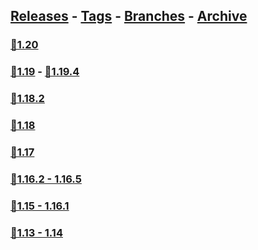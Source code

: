 ## [Releases](https://github.com/InfamousMusicify/Mark-Recall/releases/) - [Tags](https://github.com/InfamousMusicify/Mark-Recall/tags/) - [Branches](https://github.com/InfamousMusicify/Mark-Recall/branches) - [Archive](https://github.com/InfamousMusicify/Mark-Recall/releases/tag/Archive)     


### [🔗1.20](https://github.com/InfamousMusicify/Mark-Recall/releases/download/1.20/MarkRec_V3.6.1-1.20.zip)   

### [🔗1.19](https://github.com/InfamousMusicify/Mark-Recall/releases/download/1.19/MarkRec_V3.6.1-1.19.zip) - [🔗1.19.4](https://github.com/InfamousMusicify/Mark-Recall/releases/download/1.19.4/MarkRec_V3.6.1-1.19.4.zip)   

### [🔗1.18.2](https://github.com/InfamousMusicify/Mark-Recall/releases/download/1.18.2/MarkRec_V3.6.1-1.18.2.zip)  

### [🔗1.18](https://github.com/InfamousMusicify/Mark-Recall/releases/download/1.18/MarkRec_V3.6.1-1.18.zip)   

### [🔗1.17](https://github.com/InfamousMusicify/Mark-Recall/releases/download/1.17/MarkRec_V3.6.1-1.17.zip)   

### [🔗1.16.2 - 1.16.5](https://github.com/InfamousMusicify/Mark-Recall/releases/download/1.16.2/MarkRec_V3.6.1-1.16.zip)   

### [🔗1.15 - 1.16.1](https://github.com/InfamousMusicify/Mark-Recall/releases/download/1.15-1.16.1/MarkRec_V3.6.1-1.15-16.zip)   

### [🔗1.13 - 1.14](https://github.com/InfamousMusicify/Mark-Recall/releases/download/1.13-1.14/MarkRec_V3.6.1-1.13-14.zip)   

